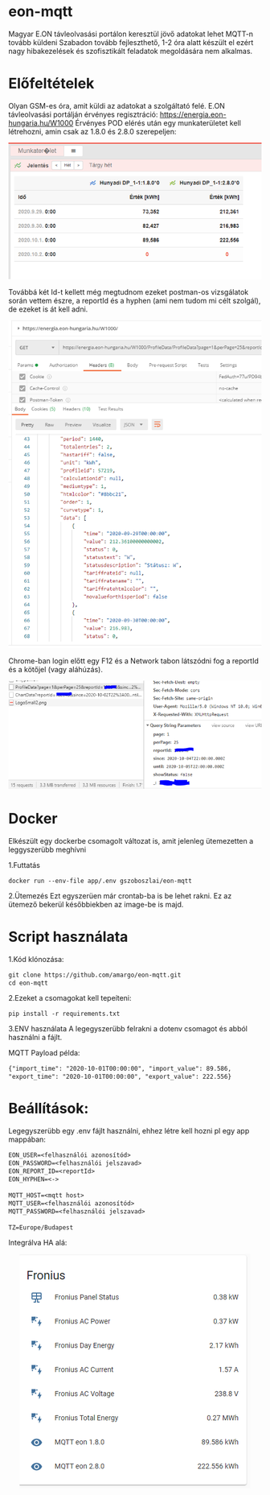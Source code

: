 # eon-mqtt
Magyar E.ON távleolvasási portálon keresztül jövő adatokat lehet MQTT-n tovább küldeni
Szabadon tovább fejleszthető, 1-2 óra alatt készült el ezért nagy hibakezelések és szofisztikált feladatok megoldására nem alkalmas.

# Előfeltételek
Olyan GSM-es óra, amit küldi az adatokat a szolgáltató felé.
E.ON távleolvasási portálján érvényes regisztráció: https://energia.eon-hungaria.hu/W1000
Érvényes POD elérés után egy munkaterületet kell létrehozni, amin csak az 1.8.0 és 2.8.0 szerepeljen:
<p align="center">    
        <img src="https://github.com/amargo/eon-mqtt/raw/master/img/eon-workarea.PNG" alt="eon-mqtt">
    <br>
</p>

Továbbá két Id-t kellett még megtudnom ezeket postman-os vizsgálatok során vettem észre, a reportId és a hyphen (ami nem tudom mi célt szolgál), de ezeket is át kell adni.
<p align="center">    
        <img src="https://github.com/amargo/eon-mqtt/raw/master/img/E.ON.PNG" alt="eon-mqtt">
    <br>
</p>

Chrome-ban login előtt egy F12 és a Network tabon látszódni fog a reportId és a kötőjel (vagy aláhúzás). 
<p align="center">    
        <img src="https://github.com/amargo/eon-mqtt/raw/master/img/eon_reportId_hyphen.PNG" alt="eon-mqtt">
    <br>
</p>

# Docker
Elkészült egy dockerbe csomagolt változat is, amit jelenleg ütemezetten a leggyszerübb meghívni

1.Futtatás
```
docker run --env-file app/.env gszoboszlai/eon-mqtt
```

2.Ütemezés
Ezt egyszerüen már crontab-ba is be lehet rakni. Ez az ütemező bekerül későbbiekben az image-be is majd.

# Script használata

1.Kód klónozása:

    git clone https://github.com/amargo/eon-mqtt.git
    cd eon-mqtt

2.Ezeket a csomagokat kell tepeíteni:
    
    pip install -r requirements.txt

3.ENV használata
A legegyszerübb felrakni a dotenv csomagot és abból használni a fájlt.

MQTT Payload példa:

    {"import_time": "2020-10-01T00:00:00", "import_value": 89.586, "export_time": "2020-10-01T00:00:00", "export_value": 222.556}

# Beállítások:
Legegyszerübb egy .env fájlt használni, ehhez létre kell hozni pl egy app mappában:
```
EON_USER=<felhasználói azonosítód>
EON_PASSWORD=<felhasználói jelszavad>
EON_REPORT_ID=<reportId>
EON_HYPHEN=<->

MQTT_HOST=<mqtt host>
MQTT_USER=<felhasználói azonosítód>
MQTT_PASSWORD=<felhasználói jelszavad>

TZ=Europe/Budapest
``` 

Integrálva HA alá:
<p align="center">    
        <img src="https://github.com/amargo/eon-mqtt/raw/master/img/mqtt_eon.PNG" alt="eon-mqtt">
    <br>
</p>
